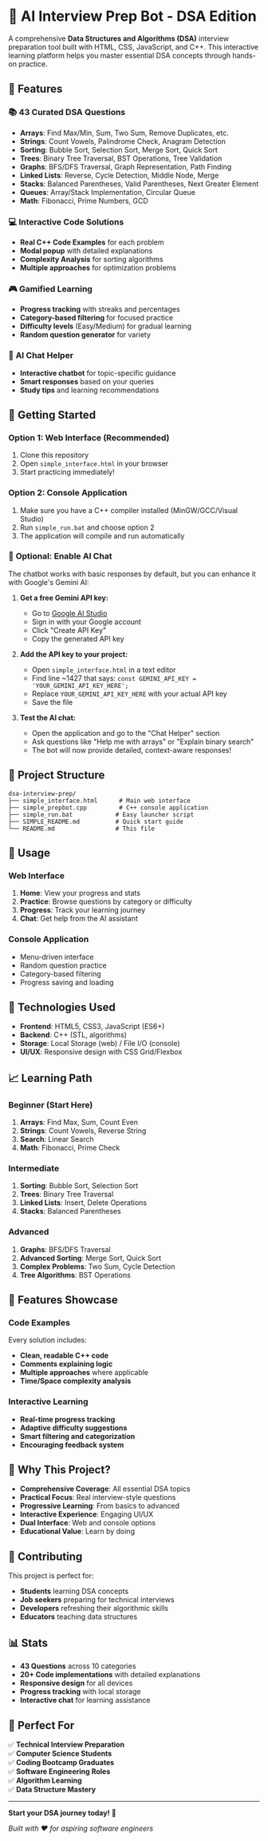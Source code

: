 # 🤖 AI Interview Prep Bot - DSA Edition

A comprehensive **Data Structures and Algorithms (DSA)** interview preparation tool built with HTML, CSS, JavaScript, and C++. This interactive learning platform helps you master essential DSA concepts through hands-on practice.

## 🎯 Features

### 📚 **43 Curated DSA Questions**
- **Arrays**: Find Max/Min, Sum, Two Sum, Remove Duplicates, etc.
- **Strings**: Count Vowels, Palindrome Check, Anagram Detection
- **Sorting**: Bubble Sort, Selection Sort, Merge Sort, Quick Sort
- **Trees**: Binary Tree Traversal, BST Operations, Tree Validation
- **Graphs**: BFS/DFS Traversal, Graph Representation, Path Finding
- **Linked Lists**: Reverse, Cycle Detection, Middle Node, Merge
- **Stacks**: Balanced Parentheses, Valid Parentheses, Next Greater Element
- **Queues**: Array/Stack Implementation, Circular Queue
- **Math**: Fibonacci, Prime Numbers, GCD

### 💻 **Interactive Code Solutions**
- **Real C++ Code Examples** for each problem
- **Modal popup** with detailed explanations
- **Complexity Analysis** for sorting algorithms
- **Multiple approaches** for optimization problems

### 🎮 **Gamified Learning**
- **Progress tracking** with streaks and percentages
- **Category-based filtering** for focused practice
- **Difficulty levels** (Easy/Medium) for gradual learning
- **Random question generator** for variety

### 🤖 **AI Chat Helper**
- **Interactive chatbot** for topic-specific guidance
- **Smart responses** based on your queries
- **Study tips** and learning recommendations

## 🚀 Getting Started

### Option 1: Web Interface (Recommended)
1. Clone this repository
2. Open `simple_interface.html` in your browser
3. Start practicing immediately!

### Option 2: Console Application
1. Make sure you have a C++ compiler installed (MinGW/GCC/Visual Studio)
2. Run `simple_run.bat` and choose option 2
3. The application will compile and run automatically

### 🤖 **Optional: Enable AI Chat**
The chatbot works with basic responses by default, but you can enhance it with Google's Gemini AI:

1. **Get a free Gemini API key:**
   - Go to [Google AI Studio](https://makersuite.google.com/app/apikey)
   - Sign in with your Google account
   - Click "Create API Key"
   - Copy the generated API key

2. **Add the API key to your project:**
   - Open `simple_interface.html` in a text editor
   - Find line ~1427 that says: `const GEMINI_API_KEY = 'YOUR_GEMINI_API_KEY_HERE';`
   - Replace `YOUR_GEMINI_API_KEY_HERE` with your actual API key
   - Save the file

3. **Test the AI chat:**
   - Open the application and go to the "Chat Helper" section
   - Ask questions like "Help me with arrays" or "Explain binary search"
   - The bot will now provide detailed, context-aware responses!

## 📁 Project Structure

```
dsa-interview-prep/
├── simple_interface.html      # Main web interface
├── simple_prepbot.cpp         # C++ console application
├── simple_run.bat            # Easy launcher script
├── SIMPLE_README.md          # Quick start guide
└── README.md                 # This file
```

## 🎯 Usage

### **Web Interface**
1. **Home**: View your progress and stats
2. **Practice**: Browse questions by category or difficulty
3. **Progress**: Track your learning journey
4. **Chat**: Get help from the AI assistant

### **Console Application**
- Menu-driven interface
- Random question practice
- Category-based filtering
- Progress saving and loading

## 🔧 Technologies Used

- **Frontend**: HTML5, CSS3, JavaScript (ES6+)
- **Backend**: C++ (STL, algorithms)
- **Storage**: Local Storage (web) / File I/O (console)
- **UI/UX**: Responsive design with CSS Grid/Flexbox

## 📈 Learning Path

### **Beginner** (Start Here)
1. **Arrays**: Find Max, Sum, Count Even
2. **Strings**: Count Vowels, Reverse String
3. **Search**: Linear Search
4. **Math**: Fibonacci, Prime Check

### **Intermediate**
1. **Sorting**: Bubble Sort, Selection Sort
2. **Trees**: Binary Tree Traversal
3. **Linked Lists**: Insert, Delete Operations
4. **Stacks**: Balanced Parentheses

### **Advanced**
1. **Graphs**: BFS/DFS Traversal
2. **Advanced Sorting**: Merge Sort, Quick Sort
3. **Complex Problems**: Two Sum, Cycle Detection
4. **Tree Algorithms**: BST Operations

## 🎨 Features Showcase

### **Code Examples**
Every solution includes:
- **Clean, readable C++ code**
- **Comments explaining logic**
- **Multiple approaches** where applicable
- **Time/Space complexity analysis**

### **Interactive Learning**
- **Real-time progress tracking**
- **Adaptive difficulty suggestions**
- **Smart filtering and categorization**
- **Encouraging feedback system**

## 🌟 Why This Project?

- **Comprehensive Coverage**: All essential DSA topics
- **Practical Focus**: Real interview-style questions
- **Progressive Learning**: From basics to advanced
- **Interactive Experience**: Engaging UI/UX
- **Dual Interface**: Web and console options
- **Educational Value**: Learn by doing

## 🤝 Contributing

This project is perfect for:
- **Students** learning DSA concepts
- **Job seekers** preparing for technical interviews
- **Developers** refreshing their algorithmic skills
- **Educators** teaching data structures

## 📊 Stats

- **43 Questions** across 10 categories
- **20+ Code implementations** with detailed explanations
- **Responsive design** for all devices
- **Progress tracking** with local storage
- **Interactive chat** for learning assistance

## 🎯 Perfect For

✅ **Technical Interview Preparation**  
✅ **Computer Science Students**  
✅ **Coding Bootcamp Graduates**  
✅ **Software Engineering Roles**  
✅ **Algorithm Learning**  
✅ **Data Structure Mastery**

---

**Start your DSA journey today!** 🚀

*Built with ❤️ for aspiring software engineers*
